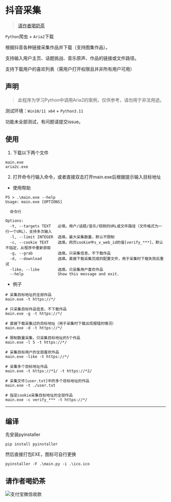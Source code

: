 # 抖音采集

> [请作者喝奶茶](#请作者喝奶茶)

`Python`爬虫 + `Aria2`下载

根据抖音各种链接采集作品并下载（支持图集作品）。

支持输入用户主页、话题挑战、音乐原声、作品的链接或文件路径。

支持下载用户的喜欢列表（需用户打开权限且并非所有用户可用）

## 声明

> 此程序为学习Python中调用Aria2的案例，仅供参考，请勿用于非法用途。

测试环境：`Win10/11 x64` + `Python3.11`

功能未全部测试，有问题请提交issue。


## 使用

1. 下载以下两个文件
```
main.exe
aria2c.exe
```
2. 打开命令行输入命令，或者直接双击打开main.exe后根据提示输入目标地址

- 使用帮助

```
PS > .\main.exe --help
Usage: main.exe [OPTIONS]

  命令行

Options:
  -t, --targets TEXT   必填。用户/话题/音乐/视频的URL或文件路径（文件格式为一行一个URL），支持多次输入
  -l, --limit INTEGER  选填。最大采集数量，默认不限制
  -c, --cookie TEXT    选填。网页cookie中s_v_web_id的值[verify_***]，默认不指定，从程序中重新获取
  -g, --grab           选填。只采集信息，不下载作品
  -d, --download       选填。直接下载采集完成的配置文件，用于采集时下载失败后重试
  -like, --like        选填。只采集用户喜欢作品
  --help               Show this message and exit.
```

- 例子
```
# 采集目标地址的全部作品
main.exe -t https://*/ 

# 只采集目标作品信息，不下载作品
main.exe -g -t https://*/ 

# 直接下载采集过的目标地址（用于采集时下载出现报错的情况）
main.exe -d -t https://*/ 

# 限制数量采集，只采集目标地址的5个作品
main.exe -l 5 -t https://*/ 

# 采集目标用户的全部喜欢作品
main.exe -like -t https://*/ 

# 采集多个目标地址作品
main.exe -t https://*1/ -t https://*2/ 

# 采集文件[user.txt]中的多个目标地址的作品
main.exe -t ./user.txt

# 指定cookie采集目标地址的全部作品
main.exe -c verify_*** -t https://*/ 
```


---

## 编译
先安装pyinstaller
```
pip install pyinstaller
```
然后直接打包EXE，图标可自行更换
```
pyinstaller -F .\main.py -i .\ico.ico 
```

## 请作者喝奶茶

![支付宝微信收款][1]

  [1]: https://erma0.gitee.io/images/qrcode/shouqianma.png

